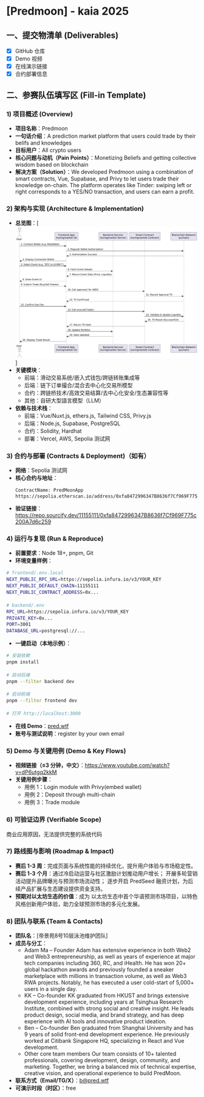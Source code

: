 # [Predmoon] - kaia 2025


## 一、提交物清单 (Deliverables)

- [x] GitHub 仓库
- [x] Demo 视频
- [x] 在线演示链接
- [x] 合约部署信息

## 二、参赛队伍填写区 (Fill-in Template)

### 1) 项目概述 (Overview)

- **项目名称**：Predmoon
- **一句话介绍**：A prediction market platform that users could trade by their belifs and knowledges
- **目标用户**：All crypto users
- **核心问题与动机（Pain Points）**：Monetizing Beliefs and getting collective wisdom based on blockchain
- **解决方案（Solution）**：We developed Predmoon using a combination of smart contracts, Vue, Supabase, and Privy to let users trade their knowledge on-chain. The platform operates like Tinder: swiping left or right corresponds to a YES/NO transaction, and users can earn a profit.

### 2) 架构与实现 (Architecture & Implementation)

- **总览图**：[![structure](https://raw.githubusercontent.com/TuringM-Labs/TuringM/main/assets/flow.jpg)]
- **关键模块**：
  - 前端：滑动交易系统/嵌入式钱包/跨链转账集成等
  - 后端：链下订单撮合/混合去中心化交易所模型
  - 合约：跨链桥技术/高效交易结算/去中心化安全/生态兼容性等
  - 其他：自研大型語言模型（LLM）
- **依赖与技术栈**：
  - 前端：Vue/Nuxt.js, ethers.js, Tailwind CSS, Privy.js
  - 后端：Node.js, Supabase, PostgreSQL
  - 合约：Solidity, Hardhat
  - 部署：Vercel, AWS, Sepolia 测试网

### 3) 合约与部署 (Contracts & Deployment)（如有）

- **网络**：Sepolia 测试网
- **核心合约与地址**：
  ```
  ContractName: PredMoonApp https://sepolia.etherscan.io/address/0xfa8472996347B8636f7Cf969F775c200A7d6c259
  ```
- **验证链接**：https://repo.sourcify.dev/11155111/0xfa8472996347B8636f7Cf969F775c200A7d6c259


### 4) 运行与复现 (Run & Reproduce)

- **前置要求**：Node 18+, pnpm, Git
- **环境变量样例**：

```bash
# frontend/.env.local
NEXT_PUBLIC_RPC_URL=https://sepolia.infura.io/v3/YOUR_KEY
NEXT_PUBLIC_DEFAULT_CHAIN=11155111
NEXT_PUBLIC_CONTRACT_ADDRESS=0x...

# backend/.env
RPC_URL=https://sepolia.infura.io/v3/YOUR_KEY
PRIVATE_KEY=0x...
PORT=3001
DATABASE_URL=postgresql://...
```

- **一键启动（本地示例）**：

```bash
# 安装依赖
pnpm install

# 启动后端
pnpm --filter backend dev

# 启动前端
pnpm --filter frontend dev

# 打开 http://localhost:3000
```

- **在线 Demo**：[pred.wtf](https://pred.wtf)
- **账号与测试说明**：register by your own email

### 5) Demo 与关键用例 (Demo & Key Flows)

- **视频链接（≤3 分钟，中文）**：https://www.youtube.com/watch?v=dP6utgq2kkM
- **关键用例步骤**：
  - 用例 1：Login module with Privy(embed wallet)
  - 用例 2：Deposit through multi-chain
  - 用例 3：Trade module

### 6) 可验证边界 (Verifiable Scope)
商业应用原因，无法提供完整的系统代码

### 7) 路线图与影响 (Roadmap & Impact)

- **赛后 1-3 周**：完成页面与系统性能的持续优化，提升用户体验与市场稳定性。
- **赛后 1-3 个月**：通过冷启动运营与社区激励计划推动用户增长；
 开展多轮营销活动提升品牌曝光与预测市场流动性；
 逐步开启 PredSeed 融资计划，为后续产品扩展与生态建设提供资金支持。
- **预期对以太坊生态的价值**：成为 以太坊生态中首个华语预测市场项目，以特色风格创新用户体验，助力全球预测市场的多元化发展。

### 8) 团队与联系 (Team & Contacts)

- **团队名**：[帝景苑8号10层泳池维护团队]
- **成员与分工**：
  - Adam Ma – Founder
  Adam has extensive experience in both Web2 and Web3 entrepreneurship, as well as years of experience at major tech companies including 360, RC, and iHealth. He has won 20+ global hackathon awards and previously founded a sneaker marketplace with millions in transaction volume, as well as Web3 RWA projects. Notably, he has executed a user cold-start of 5,000+ users in a single day.
  - KK – Co-founder
  KK graduated from HKUST and brings extensive development experience, including years at Tsinghua Research Institute, combined with strong social and creative insight. He leads product design, social media, and brand strategy, and has deep experience with AI tools and innovative product ideation.
  - Ben – Co-founder
  Ben graduated from Shanghai University and has 9 years of solid front-end development experience. He previously worked at Citibank Singapore HQ, specializing in React and Vue development.
  - Other core team members
  Our team consists of 10+ talented professionals, covering development, design, community, and marketing. Together, we bring a balanced mix of technical expertise, creative vision, and operational experience to build PredMoon.
- **联系方式（Email/TG/X）**：b@pred.wtf
- **可演示时段（时区）**：free

